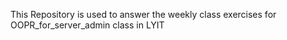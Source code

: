This Repository is used to answer the weekly class exercises for OOPR_for_server_admin class in LYIT
